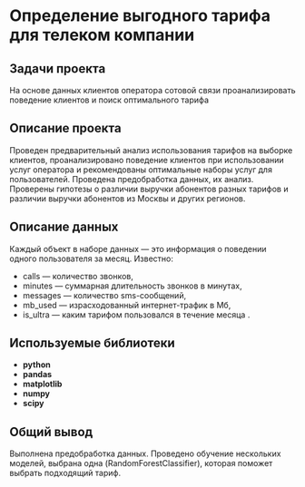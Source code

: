 # Определение выгодного тарифа для телеком компании

## Задачи проекта

На основе данных клиентов оператора сотовой связи проанализировать поведение клиентов и поиск оптимального тарифа

## Описание проекта

Проведен предварительный анализ использования тарифов на выборке клиентов,
проанализировано поведение клиентов при использовании услуг оператора и
рекомендованы оптимальные наборы услуг для пользователей. Проведена предобработка
данных, их анализ. Проверены гипотезы о различии выручки абонентов разных тарифов и
различии выручки абонентов из Москвы и других регионов.

## Описание данных

Каждый объект в наборе данных — это информация о поведении одного пользователя за месяц. Известно:</br>
- сalls — количество звонков,
- minutes — суммарная длительность звонков в минутах,
- messages — количество sms-сообщений,
- mb_used — израсходованный интернет-трафик в Мб,
- is_ultra — каким тарифом пользовался в течение месяца .


## Используемые библиотеки

- **python**
- **pandas**
- **matplotlib**
- **numpy**
- **scipy**

## Общий вывод

Выполнена предобработка данных. Проведено обучение нескольких моделей, выбрана одна (RandomForestClassifier), которая поможет выбрать подходящий тариф.

